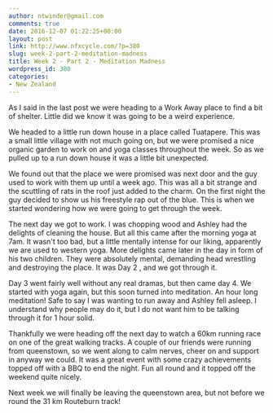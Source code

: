 ```yaml
---
author: ntwinder@gmail.com
comments: true
date: 2016-12-07 01:22:25+00:00
layout: post
link: http://www.nfxcycle.com/?p=380
slug: week-2-part-2-meditation-madness
title: Week 2 - Part 2 - Meditation Madness
wordpress_id: 380
categories:
- New Zealand
---
```


As I said in the last post we were heading to a Work Away place to find a bit of shelter.  Little did we know it was going to be a weird experience.

We headed to a little run down house in a place called Tuatapere. This was a small little village with not much going on, but we were promised a nice organic garden to work on and yoga classes throughout the week.  So as we pulled up to a run down house it was a little bit unexpected.

We found out that the place we were promised was next door and the guy used to work with them up until a week ago.  This was all a bit strange and the scuttling of rats in the roof just added to the charm.  On the first night the guy decided to show us his freestyle rap out of the blue. This is when we started wondering how we were going to get through the week.

The next day we got to work. I was chopping wood and Ashley had the delights of cleaning the house. But all this came after the morning yoga at 7am. It wasn't too bad, but a little mentally intense for our liking, apparently we are used to western yoga.
More delights came later in the day in form of his two children.  They were absolutely mental, demanding head wrestling and destroying the place. It was Day 2 , and we got through it.

Day 3 went fairly well without any real dramas, but then came day 4. We started with yoga again, but this soon turned into meditation. An hour long meditation! Safe to say I was wanting to run away and Ashley fell asleep. I understand why people may do it, but I do not want him to be talking through it for 1 hour solid.

Thankfully we were heading off the next day to watch a 60km running race on one of the great walking tracks. A couple of our friends were running from queenstown, so we went along to calm nerves, cheer on and support in anyway we could. It was a great event with some crazy achievements topped off with a BBQ to end the night. Fun all round and it topped off the weekend quite nicely.

Next week we will finally be leaving the queenstown area, but not before we round the 31 km Routeburn track!
